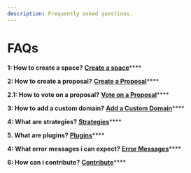 ```yaml
---
description: Frequently asked questions.
---
```


# FAQs

**1: How to create a space?** [**Create a space**](spaces/create-a-space.md#1-fork-snapshot-spaces-repository-here)\*\*\*\*

**2: How to create a proposal?** [**Create a Proposal**](guides/create-a-proposal.md)\*\*\*\*

**2.1: How to vote on a proposal?** [**Vote on a Proposal**](guides/vote-for-a-proposal.md)\*\*\*\*

**3: How to add a custom domain?** [**Add a Custom Domain**](spaces/add-custom-domain.md)\*\*\*\*

**4: What are strategies?** [**Strategies**](strategies.md)\*\*\*\*

**5. What are plugins?** [**Plugins**](plugins/)\*\*\*\*

**4: What error messages i can expect?** [**Error Messages**](guides/error-messages.md)\*\*\*\*

**6: How can i contribute?** [**Contribute**](contribute.md)\*\*\*\*



